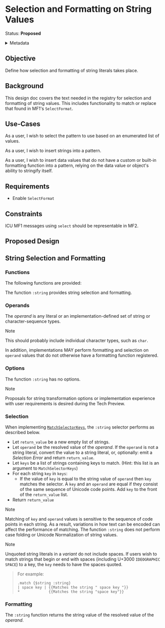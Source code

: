# Selection and Formatting on String Values

Status: **Proposed**

<details>
	<summary>Metadata</summary>
	<dl>
		<dt>Contributors</dt>
		<dd>@aphillips</dd>
		<dt>First proposed</dt>
		<dd>2024-02-16</dd>
		<dt>Pull Request</dt>
		<dd><a href="https://github.com/unicode-org/message-format-wg/pull/660">#660</a></dd>
	</dl>
</details>

## Objective

Define how selection and formatting of string literals takes place.

## Background

This design doc covers the text needed in the registry for selection and formatting of
string values.
This includes functionality to match or replace that found in MF1's `SelectFormat`.

## Use-Cases

As a user, I wish to select the pattern to use based on an enumerated list of values.

As a user, I wish to insert strings into a pattern.

As a user, I wish to insert data values that do not have a custom or built-in formatting
function into a pattern, relying on the data value or object's ability to stringify itself.


## Requirements

- Enable `SelectFormat`

## Constraints

ICU MF1 messages using `select` should be representable in MF2.

## Proposed Design

## String Selection and Formatting

### Functions

The following functions are provided:

The function `:string` provides string selection and formatting.

### Operands

The _operand_ is any literal or an implementation-defined set of string or
character-sequence types.

> [!NOTE]
> This should probably include individual character types, such as `char`.

In addition, implementations MAY perform formatting and selection on 
`operand` values that do not otherwise have a formatting function registered.

### Options

The function `:string` has no options.

> [!NOTE]
> Proposals for string transformation options or implementation
> experience with user requirements is desired during the Tech Preview.

### Selection

When implementing [`MatchSelectorKeys`](spec/formatting.md#resolve-preferences), 
the `:string` selector performs as described below.

- Let `return_value` be a new empty list of strings.
- Let `operand` be the resolved value of the _operand_.
  If the `operand` is not a string literal, convert the value to a string literal,
  or, optionally: emit a _Selection Error_ and return `return_value`.
- Let `keys` be a list of strings containing keys to match.
  (Hint: this list is an argument to `MatchSelectorKeys`)
- For each string `key` in `keys`:
   - If the value of `key` is equal to the string value of `operand`
     then `key` matches the selector.
     A `key` and an `operand` are equal if they consist of the same
     sequence of Unicode code points.
     Add `key` to the front of the `return_value` list.
- Return `return_value`

> [!NOTE]
> Matching of `key` and `operand` values is sensitive to the sequence of code points
> in each string.
> As a result, variations in how text can be encoded can affect the performance of matching.
> The function `:string` does not perform case folding or Unicode Normalization of string values.

> [!NOTE]
> Unquoted string literals in a _variant_ do not include spaces.
> If users wish to match strings that begin or end with spaces
> (including U+3000 `IDEOGRAPHIC SPACE`)
> to a key, the `key` needs to have the spaces quoted.
> > For example:
> >```
> > .match {$string :string}
> > | space key | {{Matches the string " space key "}}
> > *             {{Matches the string "space key"}}
> >```

### Formatting

The `:string` function returns the string value of the resolved value of the _operand_.
